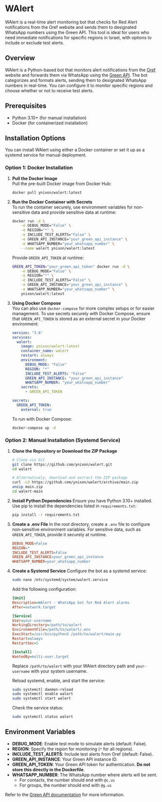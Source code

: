 # WAlert
WAlert is a real-time alert monitoring bot that checks for Red Alert notifications from the Oref website and sends them to designated WhatsApp numbers using the Green API. This tool is ideal for users who need immediate notifications for specific regions in Israel, with options to include or exclude test alerts.

## Overview
WAlert is a Python-based bot that monitors alert notifications from the [Oref](https://www.oref.org.il/heb) website and forwards them via WhatsApp using the [Green API](https://green-api.com/). The bot categorizes and formats alerts, sending them to designated WhatsApp numbers in real-time. You can configure it to monitor specific regions and choose whether or not to receive test alerts.

## Prerequisites
* Python 3.10+ (for manual installation)
* Docker (for containerized installation)

## Installation Options
You can install WAlert using either a Docker container or set it up as a systemd service for manual deployment.

### Option 1: Docker Installation

1. **Pull the Docker Image**  
   Pull the pre-built Docker image from Docker Hub:
   ```bash
   docker pull ynixon/walert:latest
   ```

2. **Run the Docker Container with Secrets**  
   To run the container securely, use environment variables for non-sensitive data and provide sensitive data at runtime:
   ```bash
   docker run -d \
       -e DEBUG_MODE="False" \
       -e REGION="*" \
       -e INCLUDE_TEST_ALERTS="False" \
       -e GREEN_API_INSTANCE="your_green_api_instance" \
       -e WHATSAPP_NUMBER="your_whatsapp_number" \
       --name walert ynixon/walert:latest
   ```
   Provide `GREEN_API_TOKEN` at runtime:
   ```bash
   GREEN_API_TOKEN="your_green_api_token" docker run -d \
       -e DEBUG_MODE="False" \
       -e REGION="*" \
       -e INCLUDE_TEST_ALERTS="False" \
       -e GREEN_API_INSTANCE="your_green_api_instance" \
       -e WHATSAPP_NUMBER="your_whatsapp_number" \
       ynixon/walert:latest
   ```

3. **Using Docker Compose**  
   You can also use `docker-compose` for more complex setups or for easier management. To use secrets securely with Docker Compose, ensure that `GREEN_API_TOKEN` is stored as an external secret in your Docker environment:
   ```yaml
   version: "3.6"
   services:
     walert:
       image: ynixon/walert:latest
       container_name: walert
       restart: always
       environment:
         DEBUG_MODE: "False"
         REGION: "*"
         INCLUDE_TEST_ALERTS: "False"
         GREEN_API_INSTANCE: "your_green_api_instance"
         WHATSAPP_NUMBER: "your_whatsapp_number"
       secrets:
         - GREEN_API_TOKEN

   secrets:
     GREEN_API_TOKEN:
       external: true
   ```
   To run with Docker Compose:
   ```bash
   docker-compose up -d
   ```

### Option 2: Manual Installation (Systemd Service)

1. **Clone the Repository or Download the ZIP Package**
   ```bash
   # Clone via Git
   git clone https://github.com/ynixon/walert.git
   cd walert

   # Alternatively, download and extract the ZIP package
   curl -LO https://github.com/ynixon/walert/archive/main.zip
   unzip main.zip
   cd walert-main
   ```

2. **Install Python Dependencies**
   Ensure you have Python 3.10+ installed. Use pip to install the dependencies listed in `requirements.txt`:
   ```bash
   pip install -r requirements.txt
   ```

3. **Create a .env File**
   In the root directory, create a `.env` file to configure non-sensitive environment variables. For sensitive data, such as `GREEN_API_TOKEN`, provide it securely at runtime.
   ```makefile
   DEBUG_MODE=False
   REGION=*
   INCLUDE_TEST_ALERTS=False
   GREEN_API_INSTANCE=your_green_api_instance
   WHATSAPP_NUMBER=your_whatsapp_number
   ```

4. **Create a Systemd Service**
   Configure the bot as a systemd service:
   ```bash
   sudo nano /etc/systemd/system/walert.service
   ```
   Add the following configuration:
   ```ini
   [Unit]
   Description=WAlert - WhatsApp bot for Red Alert alarms
   After=network.target

   [Service]
   User=your-username
   WorkingDirectory=/path/to/walert
   EnvironmentFile=/path/to/walert/.env
   ExecStart=/usr/bin/python3 /path/to/walert/main.py
   Restart=always
   RestartSec=5

   [Install]
   WantedBy=multi-user.target
   ```
   Replace `/path/to/walert` with your WAlert directory path and `your-username` with your system username.

   Reload systemd, enable, and start the service:
   ```bash
   sudo systemctl daemon-reload
   sudo systemctl enable walert
   sudo systemctl start walert
   ```
   Check the service status:
   ```bash
   sudo systemctl status walert
   ```

## Environment Variables

* **DEBUG_MODE**: Enable test mode to simulate alerts (default: False).
* **REGION**: Specify the region for monitoring (`*` for all regions).
* **INCLUDE_TEST_ALERTS**: Include test alerts from Oref (default: False).
* **GREEN_API_INSTANCE**: Your Green API instance ID.
* **GREEN_API_TOKEN**: Your Green API token for authentication. **Do not store this directly in the Dockerfile**.
* **WHATSAPP_NUMBER**: The WhatsApp number where alerts will be sent.
    - For contacts, the number should end with `@c.us`
    - For groups, the number should end with `@g.us`

Refer to the [Green API documentation](https://green-api.com/en/docs/) for more information.